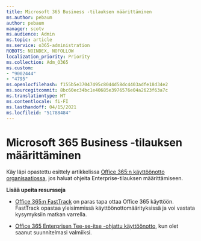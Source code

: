 ```yaml
---
title: Microsoft 365 Business -tilauksen määrittäminen
ms.author: pebaum
author: pebaum
manager: scotv
ms.audience: Admin
ms.topic: article
ms.service: o365-administration
ROBOTS: NOINDEX, NOFOLLOW
localization_priority: Priority
ms.collection: Adm_O365
ms.custom:
- "9002444"
- "4795"
ms.openlocfilehash: f155b5e37047495c8044d58dc4403adfe18d34e2
ms.sourcegitcommit: 8bc60ec34bc1e40685e3976576e04a2623f63a7c
ms.translationtype: HT
ms.contentlocale: fi-FI
ms.lasthandoff: 04/15/2021
ms.locfileid: "51788484"
---
```

# <a name="set-up-a-microsoft-365-business-subscription"></a>Microsoft 365 Business -tilauksen määrittäminen

Käy läpi opastettu esittely artikkelissa [Office 365:n käyttöönotto organisaatiossa](https://docs.microsoft.com/office365/enterprise/setup-overview-for-enterprises), jos haluat ohjeita Enterprise-tilauksen määrittämiseen.

**Lisää upeita resursseja**

- [Office 365:n FastTrack](https://docs.microsoft.com/fasttrack/O365-fasttrack-benefit-for-office-365) on paras tapa ottaa Office 365 käyttöön. FastTrack opastaa yleisimmissä käyttöönottomäärityksissä ja voi vastata kysymyksiin matkan varrella. 

- [Office 365 Enterprisen Tee-se-itse -ohjattu käyttöönotto](https://docs.microsoft.com/office365/enterprise/setup-overview-for-enterprises#do-it-yourself-guided-deployment-of-office-365-enterprise), kun olet saanut suunnitelmasi valmiiksi. 
